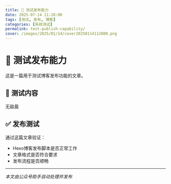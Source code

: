 ```yaml
---
title: 🧪 测试发布能力
date: 2025-07-14 11:28:00
tags: [测试, 发布, 博客]
categories: [系统测试]
permalink: test-publish-capability/
cover: /images/2025/01/14/cover20250114112800.png
---
```


# 🧪 测试发布能力

这是一篇用于测试博客发布功能的文章。

## 📝 测试内容

无敌晨

## ✅ 发布测试

通过这篇文章验证：
- Hexo博客发布脚本是否正常工作
- 文章格式是否符合要求
- 发布流程是否顺畅

---

*本文由公众号助手自动处理并发布*
